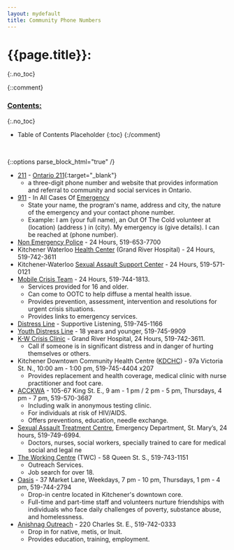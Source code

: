 ```yaml
---
layout: mydefault
title: Community Phone Numbers
---
```


# {{page.title}}:
{:.no_toc}

{::comment}
### <u> Contents: </u>
{:.no_toc}
* Table of Contents Placeholder
{:toc}
{:/comment}

&nbsp;

{::options parse_block_html="true" /}
<div id="CommunityPhoneNumbers">

- <u>211</u> - [Ontario 211](https://211ontario.ca/ "Community and Social Services Help Line"){:target="_blank"}
  - a three-digit phone number and website that provides information and referral to community and social services in Ontario.
- <u>911</u> - In All Cases Of <u>Emergency</u>
  - State your name, the program's name, address and city, the nature of the emergency and your contact phone number.
  - Example: I am (your full name), an Out Of The Cold volunteer at (location) (address ) in (city). My emergency is (give details). I can be reached at (phone number).
- <u>Non Emergency Police</u> - 24 Hours, 519-653-7700
- Kitchener Waterloo <u>Health Center</u> (Grand River Hospital) - 24 Hours, 519-742-3611
- Kitchener-Waterloo <u>Sexual Assault Support Center</u> - 24 Hours, 519-571-0121
- <u>Mobile Crisis Team</u> - 24 Hours, 519-744-1813.
  - Services provided for 16 and older.
  - Can come to OOTC to help diffuse a mental health issue.
  - Provides prevention, assessment, intervention and resolutions for urgent crisis situations.
  - Provides links to emergency services.
- <u>Distress Line</u> - Supportive Listening, 519-745-1166
- <u>Youth Distress Line</u> - 18 years and younger, 519-745-9909
- <u>K-W Crisis Clinic</u> - Grand River Hospital, 24 Hours, 519-742-3611.
  - Call if someone is in significant distress and in danger of hurting themselves or others.
- Kitchener Downtown Community Health Centre (<u>KDCHC</u>) - 97a Victoria St. N., 10:00 am - 1:00 pm, 519-745-4404 x207
  - Provides replacement and health coverage, medical clinic with nurse practitioner and foot care.
- <u>ACCKWA</u> - 105-67 King St. E., 9 am - 1 pm / 2 pm - 5 pm, Thursdays, 4 pm - 7 pm, 519-570-3687
  - Including walk in anonymous testing clinic.
  - For individuals at risk of HIV/AIDS.
  - Offers preventions, education, needle exchange.
- <u>Sexual Assault Treatment Centre</u>, Emergency Department, St. Mary’s, 24 hours, 519-749-6994.
  - Doctors, nurses, social workers, specially trained to care for medical social and legal ne
- <u>The Working Centre</u> (TWC) - 58 Queen St. S., 519-743-1151
  - Outreach Services.
  - Job search for over 18.
- <u>Oasis</u> - 37 Market Lane, Weekdays, 7 pm - 10 pm, Thursdays, 1 pm - 4 pm, 519-744-2794
  - Drop-in centre located in Kitchener's downtown core.
  - Full-time and part-time staff and volunteers nurture friendships with individuals who face daily challenges of poverty, substance abuse, and homelessness.
- <u>Anishnag Outreach</u> - 220 Charles St. E., 519-742-0333
  - Drop in for native, metis, or Inuit.
  - Provides education, training, employment.

&nbsp;
